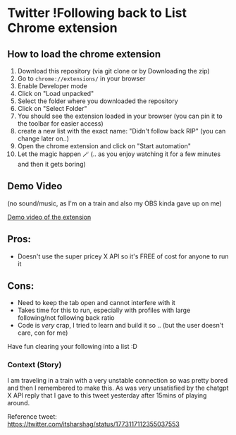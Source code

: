 # Twitter !Following back to List Chrome extension

## How to load the chrome extension

1. Download this repository (via git clone or by Downloading the zip)
1. Go to `chrome://extensions/` in your browser
1. Enable Developer mode
1. Click on "Load unpacked"
1. Select the folder where you downloaded the repository
1. Click on "Select Folder"
1. You should see the extension loaded in your browser (you can pin it to the toolbar for easier access)
1. create a new list with the exact name: "Didn't follow back RIP"
(you can change later on..)
2. Open the chrome extension and click on "Start automation"
3. Let the magic happen 🪄
(.. as you enjoy watching it for a few minutes and then it gets boring)

## Demo Video
(no sound/music, as I'm on a train and also my OBS kinda gave up on me)

[Demo video of the extension](https://github.com/codingmickey/X-unfollowers-tolist/assets/42518907/d9b65523-de01-408b-b146-c6fde9f3bf53)

## Pros:
- Doesn't use the super pricey X API so it's FREE of cost for anyone to run it

## Cons:
- Need to keep the tab open and cannot interfere with it
- Takes time for this to run, especially with profiles with large following/not following back ratio
- Code is *very* crap, I tried to learn and build it so .. (but the user doesn't care, con for me)


Have fun clearing your following into a list :D



### Context (Story)

I am traveling in a train with a very unstable connection so was pretty bored and then I remembered to make this. As was very unsatisfied by the chatgpt X API reply that I gave to this tweet yesterday after 15mins of playing around.

Reference tweet: https://twitter.com/itsharshag/status/1773117112355037553
